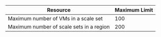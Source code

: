| Resource | Maximum Limit |
| --- | --- |
| Maximum number of VMs in a scale set |100 |
| Maximum number of scale sets in a region |200 |

